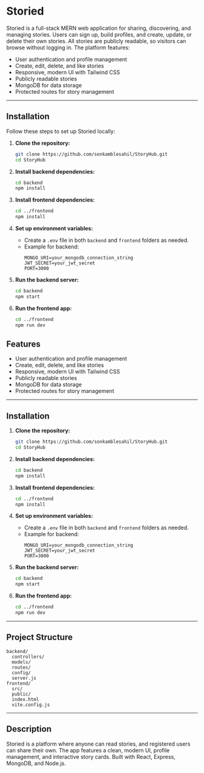 
# Storied

Storied is a full-stack MERN web application for sharing, discovering, and managing stories. Users can sign up, build profiles, and create, update, or delete their own stories. All stories are publicly readable, so visitors can browse without logging in. The platform features:

- User authentication and profile management
- Create, edit, delete, and like stories
- Responsive, modern UI with Tailwind CSS
- Publicly readable stories
- MongoDB for data storage
- Protected routes for story management

---

## Installation

Follow these steps to set up Storied locally:

1. **Clone the repository:**
   ```bash
   git clone https://github.com/sonkamblesahil/StoryHub.git
   cd StoryHub
   ```

2. **Install backend dependencies:**
   ```bash
   cd backend
   npm install
   ```

3. **Install frontend dependencies:**
   ```bash
   cd ../frontend
   npm install
   ```

4. **Set up environment variables:**
   - Create a `.env` file in both `backend` and `frontend` folders as needed.
   - Example for backend:
     ```env
     MONGO_URI=your_mongodb_connection_string
     JWT_SECRET=your_jwt_secret
     PORT=3000
     ```

5. **Run the backend server:**
   ```bash
   cd backend
   npm start
   ```

6. **Run the frontend app:**
   ```bash
   cd ../frontend
   npm run dev
   ```


## Features
- User authentication and profile management
- Create, edit, delete, and like stories
- Responsive, modern UI with Tailwind CSS
- Publicly readable stories
- MongoDB for data storage
- Protected routes for story management

---

## Installation

1. **Clone the repository:**
   ```bash
   git clone https://github.com/sonkamblesahil/StoryHub.git
   cd StoryHub
   ```

2. **Install backend dependencies:**
   ```bash
   cd backend
   npm install
   ```

3. **Install frontend dependencies:**
   ```bash
   cd ../frontend
   npm install
   ```

4. **Set up environment variables:**
   - Create a `.env` file in both `backend` and `frontend` folders as needed.
   - Example for backend:
     ```env
     MONGO_URI=your_mongodb_connection_string
     JWT_SECRET=your_jwt_secret
     PORT=3000
     ```

5. **Run the backend server:**
   ```bash
   cd backend
   npm start
   ```

6. **Run the frontend app:**
   ```bash
   cd ../frontend
   npm run dev
   ```

---

## Project Structure
```
backend/
  controllers/
  models/
  routes/
  config/
  server.js
frontend/
  src/
  public/
  index.html
  vite.config.js
```

---

## Description
Storied is a platform where anyone can read stories, and registered users can share their own. The app features a clean, modern UI, profile management, and interactive story cards. Built with React, Express, MongoDB, and Node.js.


